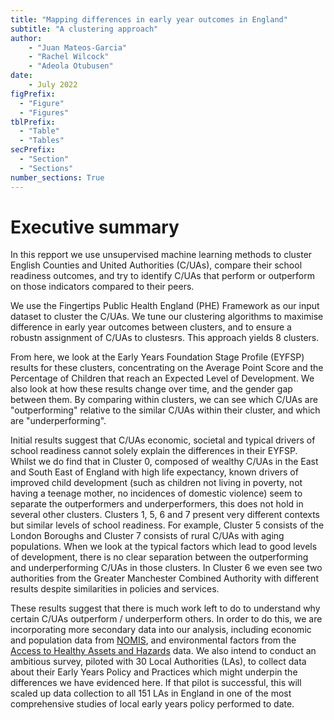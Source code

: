 ```yaml
---
title: "Mapping differences in early year outcomes in England"
subtitle: "A clustering approach"
author:
    - "Juan Mateos-Garcia"
    - "Rachel Wilcock"
    - "Adeola Otubusen"
date:
    - July 2022
figPrefix:
  - "Figure"
  - "Figures"
tblPrefix:
  - "Table"
  - "Tables"
secPrefix:
  - "Section"
  - "Sections"
number_sections: True
---
```


# Executive summary

In this repport we use unsupervised machine learning methods to cluster English Counties and United Authorities (C/UAs), compare their school readiness outcomes, and try to identify C/UAs that perform or outperform on those indicators compared to their peers.

We use the Fingertips Public Health England (PHE) Framework as our input dataset to cluster the C/UAs. We tune our clustering algorithms to maximise difference in early year outcomes between clusters, and to ensure a robustn assignment of C/UAs to clustesrs. This approach yields 8 clusters.

From here, we look at the Early Years Foundation Stage Profile (EYFSP) results for these clusters, concentrating on the Average Point Score and the Percentage of Children that reach an Expected Level of Development. We also look at how these results change over time, and the gender gap between them.  By comparing within clusters, we can see which C/UAs are "outperforming" relative to the similar C/UAs within their cluster, and which are "underperforming".

Initial results suggest that C/UAs economic, societal and typical drivers of school readiness cannot solely explain the differences in their EYFSP. Whilst we do find that in Cluster 0, composed of wealthy C/UAs in the East and South East of England with high life expectancy, known drivers of improved child development (such as children not living in poverty, not having a teenage mother, no incidences of domestic violence) seem to separate the outperformers and underperformers, this does not hold in several other clusters. Clusters 1, 5, 6 and 7 present very different contexts but similar levels of school readiness. For example, Cluster 5 consists of the London Boroughs and Cluster 7 consists of rural C/UAs with aging populations. When we look at the typical factors which lead to good levels of development, there is no clear separation between the outperforming and underperforming C/UAs in those clusters. In Cluster 6 we even see two authorities from the Greater Manchester Combined Authority with different results despite similarities in policies and services.

These results suggest that there is much work left to do to understand why certain C/UAs outperform / underperform others. In order to do this, we are incorporating more secondary data into our analysis, including economic and population data from [NOMIS](https://www.nomisweb.co.uk/), and environmental factors from the [Access to Healthy Assets and Hazards](https://data.cdrc.ac.uk/dataset/access-healthy-assets-hazards-ahah) data. We also intend to conduct an ambitious survey, piloted with 30 Local Authorities (LAs), to collect data about  their Early Years Policy and Practices which might underpin the differences we have evidenced here. If that pilot is successful, this will scaled up data collection to all 151 LAs in England in one of the most comprehensive studies of local early years policy performed to date.

